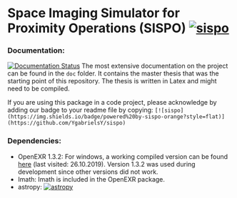 # Space Imaging Simulator for Proximity Operations (SISPO) [![sispo](https://img.shields.io/badge/powered%20by-sispo-orange?style=flat)](https://github.com/YgabrielsY/sispo)

### Documentation:
[![Documentation Status](https://readthedocs.org/projects/sispo/badge/?version=latest)](https://sispo.readthedocs.io/en/latest/?badge=latest)
The most extensive documentation on the project can be found in the `doc` folder. It contains the master thesis that was the starting point of this repository. The thesis is written in Latex and might need to be compiled.

If you are using this package in a code project, please acknowledge by adding our badge to your readme file by copying:
`[![sispo](https://img.shields.io/badge/powered%20by-sispo-orange?style=flat)](https://github.com/YgabrielsY/sispo)`

### Dependencies:
- OpenEXR 1.3.2: For windows, a working compiled version can be found [here](https://www.lfd.uci.edu/~gohlke/pythonlibs/#openexr) (last visited: 26.10.2019). Version 1.3.2 was used during development since other versions did not work.
- Imath: Imath is included in the OpenEXR package.
- astropy: [![astropy](http://img.shields.io/badge/powered%20by-AstroPy-orange.svg?style=flat)](http://www.astropy.org/)
